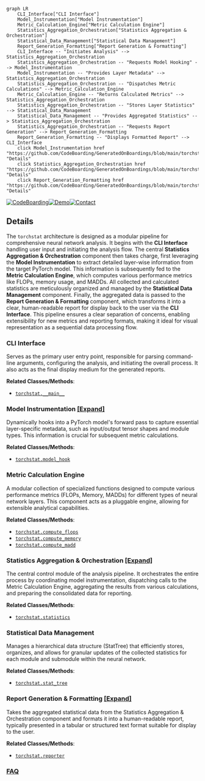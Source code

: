 ```mermaid
graph LR
    CLI_Interface["CLI Interface"]
    Model_Instrumentation["Model Instrumentation"]
    Metric_Calculation_Engine["Metric Calculation Engine"]
    Statistics_Aggregation_Orchestration["Statistics Aggregation & Orchestration"]
    Statistical_Data_Management["Statistical Data Management"]
    Report_Generation_Formatting["Report Generation & Formatting"]
    CLI_Interface -- "Initiates Analysis" --> Statistics_Aggregation_Orchestration
    Statistics_Aggregation_Orchestration -- "Requests Model Hooking" --> Model_Instrumentation
    Model_Instrumentation -- "Provides Layer Metadata" --> Statistics_Aggregation_Orchestration
    Statistics_Aggregation_Orchestration -- "Dispatches Metric Calculations" --> Metric_Calculation_Engine
    Metric_Calculation_Engine -- "Returns Calculated Metrics" --> Statistics_Aggregation_Orchestration
    Statistics_Aggregation_Orchestration -- "Stores Layer Statistics" --> Statistical_Data_Management
    Statistical_Data_Management -- "Provides Aggregated Statistics" --> Statistics_Aggregation_Orchestration
    Statistics_Aggregation_Orchestration -- "Requests Report Generation" --> Report_Generation_Formatting
    Report_Generation_Formatting -- "Displays Formatted Report" --> CLI_Interface
    click Model_Instrumentation href "https://github.com/CodeBoarding/GeneratedOnBoardings/blob/main/torchstat/Model_Instrumentation.md" "Details"
    click Statistics_Aggregation_Orchestration href "https://github.com/CodeBoarding/GeneratedOnBoardings/blob/main/torchstat/Statistics_Aggregation_Orchestration.md" "Details"
    click Report_Generation_Formatting href "https://github.com/CodeBoarding/GeneratedOnBoardings/blob/main/torchstat/Report_Generation_Formatting.md" "Details"
```

[![CodeBoarding](https://img.shields.io/badge/Generated%20by-CodeBoarding-9cf?style=flat-square)](https://github.com/CodeBoarding/GeneratedOnBoardings)[![Demo](https://img.shields.io/badge/Try%20our-Demo-blue?style=flat-square)](https://www.codeboarding.org/demo)[![Contact](https://img.shields.io/badge/Contact%20us%20-%20contact@codeboarding.org-lightgrey?style=flat-square)](mailto:contact@codeboarding.org)

## Details

The `torchstat` architecture is designed as a modular pipeline for comprehensive neural network analysis. It begins with the **CLI Interface** handling user input and initiating the analysis flow. The central **Statistics Aggregation & Orchestration** component then takes charge, first leveraging the **Model Instrumentation** to extract detailed layer-wise information from the target PyTorch model. This information is subsequently fed to the **Metric Calculation Engine**, which computes various performance metrics like FLOPs, memory usage, and MADDs. All collected and calculated statistics are meticulously organized and managed by the **Statistical Data Management** component. Finally, the aggregated data is passed to the **Report Generation & Formatting** component, which transforms it into a clear, human-readable report for display back to the user via the **CLI Interface**. This pipeline ensures a clear separation of concerns, enabling extensibility for new metrics and reporting formats, making it ideal for visual representation as a sequential data processing flow.

### CLI Interface
Serves as the primary user entry point, responsible for parsing command-line arguments, configuring the analysis, and initiating the overall process. It also acts as the final display medium for the generated reports.


**Related Classes/Methods**:

- <a href="https://github.com/Swall0w/torchstat/blob/master/torchstat/__main__.py" target="_blank" rel="noopener noreferrer">`torchstat.__main__`</a>


### Model Instrumentation [[Expand]](./Model_Instrumentation.md)
Dynamically hooks into a PyTorch model's forward pass to capture essential layer-specific metadata, such as input/output tensor shapes and module types. This information is crucial for subsequent metric calculations.


**Related Classes/Methods**:

- <a href="https://github.com/Swall0w/torchstat/blob/master/torchstat/model_hook.py" target="_blank" rel="noopener noreferrer">`torchstat.model_hook`</a>


### Metric Calculation Engine
A modular collection of specialized functions designed to compute various performance metrics (FLOPs, Memory, MADDs) for different types of neural network layers. This component acts as a pluggable engine, allowing for extensible analytical capabilities.


**Related Classes/Methods**:

- <a href="https://github.com/Swall0w/torchstat/blob/master/torchstat/compute_flops.py" target="_blank" rel="noopener noreferrer">`torchstat.compute_flops`</a>
- <a href="https://github.com/Swall0w/torchstat/blob/master/torchstat/compute_memory.py" target="_blank" rel="noopener noreferrer">`torchstat.compute_memory`</a>
- <a href="https://github.com/Swall0w/torchstat/blob/master/torchstat/compute_madd.py" target="_blank" rel="noopener noreferrer">`torchstat.compute_madd`</a>


### Statistics Aggregation & Orchestration [[Expand]](./Statistics_Aggregation_Orchestration.md)
The central control module of the analysis pipeline. It orchestrates the entire process by coordinating model instrumentation, dispatching calls to the Metric Calculation Engine, aggregating the results from various calculations, and preparing the consolidated data for reporting.


**Related Classes/Methods**:

- <a href="https://github.com/Swall0w/torchstat/blob/master/torchstat/statistics.py" target="_blank" rel="noopener noreferrer">`torchstat.statistics`</a>


### Statistical Data Management
Manages a hierarchical data structure (StatTree) that efficiently stores, organizes, and allows for granular updates of the collected statistics for each module and submodule within the neural network.


**Related Classes/Methods**:

- <a href="https://github.com/Swall0w/torchstat/blob/master/torchstat/stat_tree.py" target="_blank" rel="noopener noreferrer">`torchstat.stat_tree`</a>


### Report Generation & Formatting [[Expand]](./Report_Generation_Formatting.md)
Takes the aggregated statistical data from the Statistics Aggregation & Orchestration component and formats it into a human-readable report, typically presented in a tabular or structured text format suitable for display to the user.


**Related Classes/Methods**:

- <a href="https://github.com/Swall0w/torchstat/blob/master/torchstat/reporter.py" target="_blank" rel="noopener noreferrer">`torchstat.reporter`</a>




### [FAQ](https://github.com/CodeBoarding/GeneratedOnBoardings/tree/main?tab=readme-ov-file#faq)